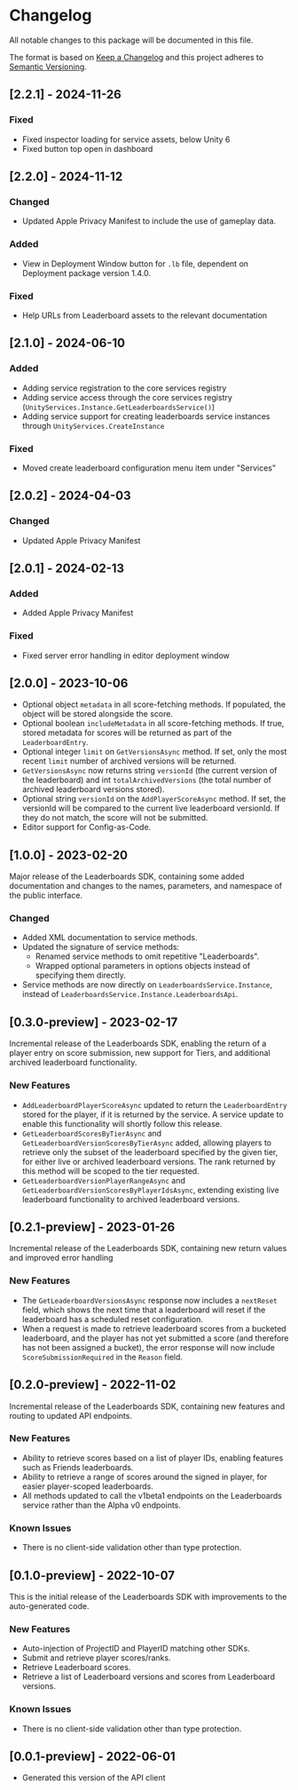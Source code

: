 # Changelog

All notable changes to this package will be documented in this file.

The format is based on [Keep a Changelog](http://keepachangelog.com/en/1.0.0/)
and this project adheres to [Semantic Versioning](http://semver.org/spec/v2.0.0.html).

## [2.2.1] - 2024-11-26
### Fixed
- Fixed inspector loading for service assets, below Unity 6
- Fixed button top open in dashboard

## [2.2.0] - 2024-11-12

### Changed
- Updated Apple Privacy Manifest to include the use of gameplay data.

### Added
- View in Deployment Window button for `.lb` file, dependent on Deployment package version 1.4.0.

### Fixed
- Help URLs from Leaderboard assets to the relevant documentation

## [2.1.0] - 2024-06-10

### Added

- Adding service registration to the core services registry
- Adding service access through the core services registry  (`UnityServices.Instance.GetLeaderboardsService()`)
- Adding service support for creating leaderboards service instances through `UnityServices.CreateInstance`

### Fixed
- Moved create leaderboard configuration menu item under "Services"

## [2.0.2] - 2024-04-03

### Changed

*  Updated Apple Privacy Manifest

## [2.0.1] - 2024-02-13

### Added

* Added Apple Privacy Manifest

### Fixed

* Fixed server error handling in editor deployment window

## [2.0.0] - 2023-10-06

* Optional object `metadata` in all score-fetching methods. If populated, the object will be stored alongside the score.
* Optional boolean `includeMetadata` in all score-fetching methods. If true, stored metadata for scores will be returned as part of the `LeaderboardEntry`.
* Optional integer `limit` on `GetVersionsAsync` method. If set, only the most recent `limit` number of archived versions will be returned. 
* `GetVersionsAsync` now returns string `versionId` (the current version of the leaderboard) and int `totalArchivedVersions` (the total number of archived leaderboard versions stored).
* Optional string `versionId` on the `AddPlayerScoreAsync` method. If set, the versionId will be compared to the current live leaderboard versionId. If they do not match, the score will not be submitted.
* Editor support for Config-as-Code.

## [1.0.0] - 2023-02-20

Major release of the Leaderboards SDK, containing some added documentation and changes to the names, parameters, and namespace of the public interface.

### Changed

* Added XML documentation to service methods.
* Updated the signature of service methods:
  * Renamed service methods to omit repetitive "Leaderboards".
  * Wrapped optional parameters in options objects instead of specifying them directly.
* Service methods are now directly on `LeaderboardsService.Instance`, instead of `LeaderboardsService.Instance.LeaderboardsApi`.

## [0.3.0-preview] - 2023-02-17

Incremental release of the Leaderboards SDK, enabling the return of a player entry on score submission, new support for Tiers, and additional archived leaderboard functionality.

### New Features

* `AddLeaderboardPlayerScoreAsync` updated to return the `LeaderboardEntry` stored for the player, if it is returned by the service.
  A service update to enable this functionality will shortly follow this release.
* `GetLeaderboardScoresByTierAsync` and `GetLeaderboardVersionScoresByTierAsync` added, allowing players to retrieve only the subset 
  of the leaderboard specified by the given tier, for either live or archived leaderboard versions. The rank returned by this method
  will be scoped to the tier requested.
* `GetLeaderboardVersionPlayerRangeAsync` and `GetLeaderboardVersionScoresByPlayerIdsAsync`, extending existing live leaderboard
  functionality to archived leaderboard versions.

## [0.2.1-preview] - 2023-01-26

Incremental release of the Leaderboards SDK, containing new return values and improved error handling

### New Features

* The `GetLeaderboardVersionsAsync` response now includes a `nextReset` field, which shows the next time that
  a leaderboard will reset if the leaderboard has a scheduled reset configuration.
* When a request is made to retrieve leaderboard scores from a bucketed leaderboard, and the player has not yet
  submitted a score (and therefore has not been assigned a bucket), the error response will now include 
  `ScoreSubmissionRequired` in the `Reason` field.

## [0.2.0-preview] - 2022-11-02

Incremental release of the Leaderboards SDK, containing new features and routing to updated API endpoints.

### New Features

* Ability to retrieve scores based on a list of player IDs, enabling features such as Friends leaderboards.
* Ability to retrieve a range of scores around the signed in player, for easier player-scoped leaderboards.
* All methods updated to call the v1beta1 endpoints on the Leaderboards service rather than the Alpha v0 endpoints.

### Known Issues

* There is no client-side validation other than type protection.

## [0.1.0-preview] - 2022-10-07

This is the initial release of the Leaderboards SDK with improvements to the auto-generated code.

### New Features

* Auto-injection of ProjectID and PlayerID matching other SDKs.
* Submit and retrieve player scores/ranks.
* Retrieve Leaderboard scores.
* Retrieve a list of Leaderboard versions and scores from Leaderboard versions.

### Known Issues

* There is no client-side validation other than type protection.

## [0.0.1-preview] - 2022-06-01

- Generated this version of the API client
